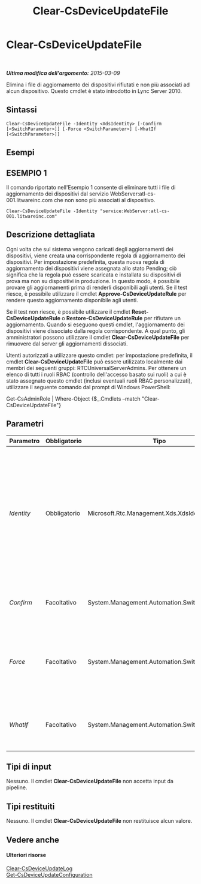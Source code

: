 ﻿---
title: Clear-CsDeviceUpdateFile
TOCTitle: Clear-CsDeviceUpdateFile
ms:assetid: 34c5bb61-fcba-4e93-bb21-83b9611f3045
ms:mtpsurl: https://technet.microsoft.com/it-it/library/Gg425835(v=OCS.15)
ms:contentKeyID: 49300139
ms.date: 08/24/2015
mtps_version: v=OCS.15
ms.translationtype: HT
---

# Clear-CsDeviceUpdateFile

 

_**Ultima modifica dell'argomento:** 2015-03-09_

Elimina i file di aggiornamento dei dispositivi rifiutati e non più associati ad alcun dispositivo. Questo cmdlet è stato introdotto in Lync Server 2010.

## Sintassi

    Clear-CsDeviceUpdateFile -Identity <XdsIdentity> [-Confirm [<SwitchParameter>]] [-Force <SwitchParameter>] [-WhatIf [<SwitchParameter>]]

## Esempi

## ESEMPIO 1

Il comando riportato nell'Esempio 1 consente di eliminare tutti i file di aggiornamento dei dispositivi dal servizio WebServer:atl-cs-001.litwareinc.com che non sono più associati al dispositivo.

    Clear-CsDeviceUpdateFile -Identity "service:WebServer:atl-cs-001.litwareinc.com"

## Descrizione dettagliata

Ogni volta che sul sistema vengono caricati degli aggiornamenti dei dispositivi, viene creata una corrispondente regola di aggiornamento dei dispositivi. Per impostazione predefinita, questa nuova regola di aggiornamento dei dispositivi viene assegnata allo stato Pending; ciò significa che la regola può essere scaricata e installata su dispositivi di prova ma non su dispositivi in produzione. In questo modo, è possibile provare gli aggiornamenti prima di renderli disponibili agli utenti. Se il test riesce, è possibile utilizzare il cmdlet **Approve-CsDeviceUpdateRule** per rendere questo aggiornamento disponibile agli utenti.

Se il test non riesce, è possibile utilizzare il cmdlet **Reset-CsDeviceUpdateRule** o **Restore-CsDeviceUpdateRule** per rifiutare un aggiornamento. Quando si eseguono questi cmdlet, l'aggiornamento dei dispositivi viene dissociato dalla regola corrispondente. A quel punto, gli amministratori possono utilizzare il cmdlet **Clear-CsDeviceUpdateFile** per rimuovere dal server gli aggiornamenti dissociati.

Utenti autorizzati a utilizzare questo cmdlet: per impostazione predefinita, il cmdlet **Clear-CsDeviceUpdateFile** può essere utilizzato localmente dai membri dei seguenti gruppi: RTCUniversalServerAdmins. Per ottenere un elenco di tutti i ruoli RBAC (controllo dell'accesso basato sui ruoli) a cui è stato assegnato questo cmdlet (inclusi eventuali ruoli RBAC personalizzati), utilizzare il seguente comando dal prompt di Windows PowerShell:

Get-CsAdminRole | Where-Object {$\_.Cmdlets –match "Clear-CsDeviceUpdateFile"}

## Parametri


<table>
<colgroup>
<col style="width: 25%" />
<col style="width: 25%" />
<col style="width: 25%" />
<col style="width: 25%" />
</colgroup>
<thead>
<tr class="header">
<th>Parametro</th>
<th>Obbligatorio</th>
<th>Tipo</th>
<th>Descrizione</th>
</tr>
</thead>
<tbody>
<tr class="odd">
<td><p><em>Identity</em></p></td>
<td><p>Obbligatorio</p></td>
<td><p>Microsoft.Rtc.Management.Xds.XdsIdentity</p></td>
<td><p>Identificatore univoco del servizio che ospita i file di aggiornamento dei dispositivi. Ad esempio, questa sintassi consente di eliminare i file di aggiornamento dei dispositivi dal servizio servizi Web per il pool atl-cs-001.litwareinc.com: -Identity &quot;service:WebServer:atl-cs-001.litwareinc.com&quot;.</p></td>
</tr>
<tr class="even">
<td><p><em>Confirm</em></p></td>
<td><p>Facoltativo</p></td>
<td><p>System.Management.Automation.SwitchParameter</p></td>
<td><p>Viene visualizzata una richiesta di conferma prima di eseguire il comando.</p></td>
</tr>
<tr class="odd">
<td><p><em>Force</em></p></td>
<td><p>Facoltativo</p></td>
<td><p>System.Management.Automation.SwitchParameter</p></td>
<td><p>Consente di evitare la visualizzazione di qualunque messaggio di errore non grave che potrebbe essere generato nel corso dell'esecuzione del comando.</p></td>
</tr>
<tr class="even">
<td><p><em>WhatIf</em></p></td>
<td><p>Facoltativo</p></td>
<td><p>System.Management.Automation.SwitchParameter</p></td>
<td><p>Descrive ciò che accadrebbe se si eseguisse il comando senza eseguirlo realmente.</p></td>
</tr>
</tbody>
</table>


## Tipi di input

Nessuno. Il cmdlet **Clear-CsDeviceUpdateFile** non accetta input da pipeline.

## Tipi restituiti

Nessuno. Il cmdlet **Clear-CsDeviceUpdateFile** non restituisce alcun valore.

## Vedere anche

#### Ulteriori risorse

[Clear-CsDeviceUpdateLog](clear-csdeviceupdatelog.md)  
[Get-CsDeviceUpdateConfiguration](get-csdeviceupdateconfiguration.md)

